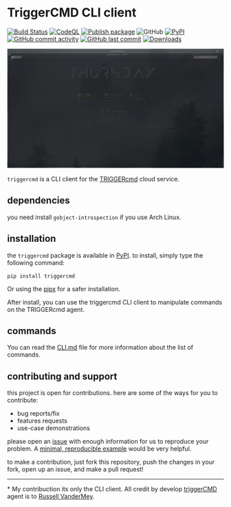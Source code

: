 # TriggerCMD CLI client

[![Build Status](https://app.travis-ci.com/GussSoares/triggercmd-cli.svg?branch=main)](https://app.travis-ci.com/GussSoares/triggercmd-cli)
[![CodeQL](https://github.com/GussSoares/triggercmd-cli/actions/workflows/codeql-analysis.yml/badge.svg?branch=main)](https://github.com/GussSoares/triggercmd-cli/actions/workflows/codeql-analysis.yml)
[![Publish package](https://github.com/GussSoares/triggercmd-cli/actions/workflows/publish-package-on-release.yaml/badge.svg)](https://github.com/GussSoares/triggercmd-cli/actions/workflows/publish-package-on-release.yaml)
![GitHub](https://img.shields.io/github/license/GussSoares/triggercmd-cli.svg)
[![PyPI](https://img.shields.io/pypi/v/triggercmd.svg)](http://pypi.org/project/triggercmd/)
[![GitHub commit activity](https://img.shields.io/github/commit-activity/w/GussSoares/triggercmd-cli.svg)](https://github.com/GussSoares/triggercmd/pulse)
[![GitHub last commit](https://img.shields.io/github/last-commit/GussSoares/triggercmd-cli.svg)](https://github.com/GussSoares/triggercmd-cli/commit/main)
[![Downloads](https://pepy.tech/badge/triggercmd)](https://pepy.tech/project/triggercmd)

<!-- <img src='triggerCMD_CLI_logo.png' style='display: block; margin-left: auto; margin-right: auto; width: 100%;'>
<br> -->
<p align="center">
    <img src="assets/trigger.gif" width="600" alt="TRIGGERcmd CLI">
</p>

`triggercmd` is a CLI client for the [TRIGGERcmd][1] cloud service.

## dependencies
you need install `gobject-introspection` if you use Arch Linux.

## installation
the `triggercmd` package is available in [PyPI](https://pypi.org/project/triggercmd/). to install, simply type the following command:
```
pip install triggercmd
```
Or using the [pipx](https://github.com/pypa/pipx) for a safer installation.

After install, you can use the triggercmd CLI client to manipulate commands on the TRIGGERcmd agent.

## commands

You can read the [CLI.md](https://github.com/GussSoares/triggercmd-cli/blob/main/CLI.md) file for more information about the list of commands.


## contributing and support

this project is open for contributions. here are some of the ways for you to contribute:
 - bug reports/fix
 - features requests
 - use-case demonstrations

please open an [issue](https://github.com/GussSoares/triggercmd-cli/issues) with enough information for us to reproduce your problem. A [minimal, reproducible example](https://stackoverflow.com/help/minimal-reproducible-example) would be very helpful.

to make a contribution, just fork this repository, push the changes in your fork, open up an issue, and make a pull request!


---
\* My contribuction its only the CLI client. All credit by develop [triggerCMD][1] agent is to [Russell VanderMey](https://github.com/rvmey/).


[1]: https://www.triggercmd.com/
